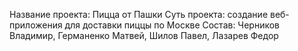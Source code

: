 Название проекта: Пицца от Пашки
Суть проекта: создание веб-приложения для доставки пиццы по Москве
Состав: Черников Владимир, Германенко Матвей, Шилов Павел, Лазарев Федор
